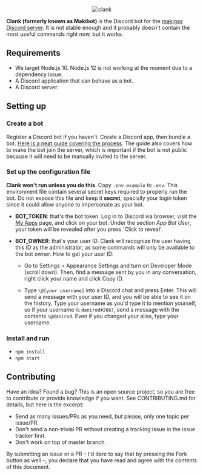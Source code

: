 <p align="center">
<img src="https://i.imgur.com/4Mc9y87.png" alt="clank">
</p>

**Clank (formerly known as Makibot)** is the Discord bot for the [makigas Discord server](https://www.makigas.es/discord). It is not stable enough and it probably doesn't contain the most useful commands right now, but it works.

## Requirements

* We target Node.js 10. Node.js 12 is not working at the moment due to a dependency issue.
* A Discord application that can behave as a bot.
* A Discord server.

## Setting up

### Create a bot

Register a Discord bot if you haven't. Create a Discord app, then bundle a bot. [Here is a neat guide covering the process][1]. The guide also covers how to make the bot join the server, which is important if the bot is not public because it will need to be manually invited to the server.

### Set up the configuration file

**Clank won't run unless you do this**. Copy `.env.example` to `.env`. This environment file contain several secret keys required to properly run the bot. Do not expose this file and keep it **secret**, specially your login token since it could allow anyone to impersonate as your bot.

* **BOT\_TOKEN**: that's the bot token. Log in to Discord via browser, visit the [My Apps](https://discordapp.com/developers/applications/me) page, and click on your bot. Under the section _App Bot User_, your token will be revealed after you press 'Click to reveal'.

* **BOT\_OWNER**: that's your user ID. Clank will recognize the user having this ID as the administrator, as some commands will only be available to the bot owner. How to get your user ID:

  - Go to Settings > Appearance Settings and turn on Developer Mode (scroll down). Then, find a message sent by you in any conversation, right click your name and click Copy ID.

  - Type `\@[your username]` into a Discord chat and press Enter. This will send a message with your user ID, and you will be able to see it on the history. Type your username as you'd type it to mention yourself, so if your username is `danirod#2667`, send a message with the contents `\@danirod`. Even if you changed your alias, type your username.

### Install and run

* `npm install`
* `npm start`

## Contributing

Have an idea? Found a bug? This is an open source project, so you are free to contribute or provide knowledge if you want. See CONTRIBUTING.md for details, but here is the excerpt:

* Send as many issues/PRs as you need, but please, only one topic per issue/PR.
* Don't send a non-trivial PR without creating a tracking issue in the issue tracker first.
* Don't work on top of master branch.

By submitting an issue or a PR – I'd dare to say that by pressing the Fork button as well –, you declare that you have read and agree with the contents of this document.

[1]: https://github.com/reactiflux/discord-irc/wiki/Creating-a-discord-bot-&-getting-a-token
